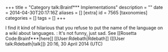+++
title = "Category talk:Brainf*** Implementations"
description = ""
date = 2014-04-30T20:17:16Z
aliases = []
[extra]
id = 7565
[taxonomies]
categories = []
tags = []
+++

I find it kind of hilarious that you refuse to put the name of the language on a wiki about languages.
: It's not funny, just sad. See [[Rosetta Code:Brainf***|here]] [[User:Rdebath|Rdebath]] ([[User talk:Rdebath|talk]]) 20:16, 30 April 2014 (UTC)
